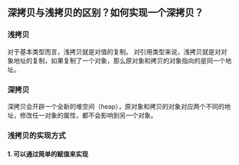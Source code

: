 ## 深拷贝与浅拷贝的区别？如何实现一个深拷贝？
### 浅拷贝

对于基本类型而言，浅拷贝就是对值的复制。
对引用类型来说，浅拷贝就是对对象地址的复制，如果复制了一个对象，那么原对象和拷贝的对象指向的是同一个地址。
### 深拷贝

深拷贝会开辟一个全新的堆空间（heap），原对象和拷贝的对象对应两个不同的地址，修改任一对象的属性，都不会影响到另一个对象。
### 浅拷贝的实现方式
#### 1. 可以通过简单的赋值来实现

```javascript

```


